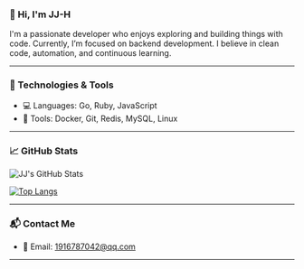 ### 👋 Hi, I'm JJ-H

I'm a passionate developer who enjoys exploring and building things with code. Currently, I’m focused on backend development. I believe in clean code, automation, and continuous learning.

---

### 🚀 Technologies & Tools

- 💻 Languages: Go, Ruby, JavaScript
- 🔧 Tools: Docker, Git, Redis, MySQL, Linux

---

### 📈 GitHub Stats

![JJ's GitHub Stats](https://github-readme-stats.vercel.app/api?username=JJ-H&show_icons=true&theme=radical&count_private=true)

[![Top Langs](https://github-readme-stats.vercel.app/api/top-langs/?username=JJ-H&layout=compact&theme=radical)](https://github.com/anuraghazra/github-readme-stats)

---

### 📬 Contact Me

- 📧 Email: [1916787042@qq.com](mailto:1916787042@qq.com)

---

<!--
**JJ-H/JJ-H** is a ✨ _special_ ✨ repository because its `README.md` (this file) appears on your GitHub profile.

Here are some ideas to get you started:

- 🔭 I’m currently working on ...
- 🌱 I’m currently learning ...
- 👯 I’m looking to collaborate on ...
- 🤔 I’m looking for help with ...
- 💬 Ask me about ...
- 📫 How to reach me: ...
- 😄 Pronouns: ...
- ⚡ Fun fact: ...
-->
